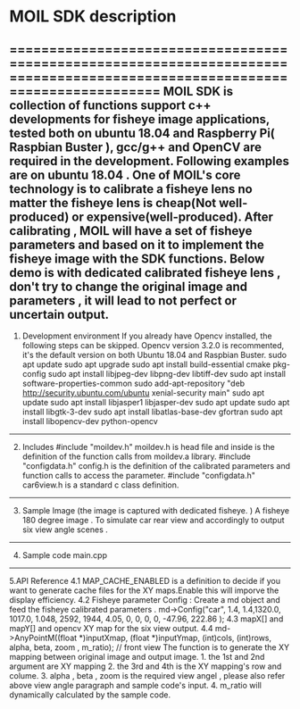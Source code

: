 # MOIL SDK description
============================================================================================================================
MOIL SDK is collection of functions support c++ developments for fisheye image applications, tested both on ubuntu 18.04 and Raspberry Pi( Raspbian Buster ), gcc/g++ and OpenCV are required in the development. Following examples are on ubuntu 18.04 .
One of MOIL's core technology is to calibrate a fisheye lens no matter the fisheye lens is cheap(Not well-produced) or expensive(well-produced). After calibrating , MOIL will have a set of fisheye parameters and based on it to implement the fisheye image with the SDK functions. Below demo is with dedicated calibrated  fisheye lens , don't try to change the original image and parameters , it will lead to not perfect or uncertain output. 
-----------------------------------------------------------------------------------------------------------------------------
1. Development environment
If you already have Opencv installed, the following steps can be skipped. Opencv version 3.2.0 is recommented, it's the default version on both Ubuntu 18.04 and Raspbian Buster.
sudo apt update
sudo apt upgrade
sudo apt install build-essential cmake pkg-config
sudo apt install libjpeg-dev libpng-dev libtiff-dev
sudo apt install software-properties-common
sudo add-apt-repository "deb http://security.ubuntu.com/ubuntu xenial-security main"
sudo apt update
sudo apt install libjasper1 libjasper-dev
sudo apt update
sudo apt install libgtk-3-dev
sudo apt install libatlas-base-dev gfortran
sudo apt install libopencv-dev python-opencv
-----------------------------------------------------------------------------------------------------------------------------
2. Includes
#include "moildev.h"
  moildev.h is head file and inside is the definition of the function calls from moildev.a library.
#include "configdata.h"
  config.h is the definition of the calibrated parameters and function calls to access the parameter. 
#include "configdata.h"
  car6view.h is a standard c class definition. 
-----------------------------------------------------------------------------------------------------------------------------
3. Sample Image (the image is captured with dedicated fisheye. )
A fisheye 180 degree image . To simulate car rear view and accordingly to output six view angle scenes .
-----------------------------------------------------------------------------------------------------------------------------
4. Sample code 
main.cpp
-----------------------------------------------------------------------------------------------------------------------------
5.API Reference
    4.1 MAP_CACHE_ENABLED is a definition to decide if you want to generate cache files for the XY maps.Enable this will imporve the display efficiency. 
    4.2 Fisheye parameter Config : 
        Create a md object and feed the fisheye calibrated parameters . 
        md->Config("car", 1.4, 1.4,1320.0, 1017.0, 1.048, 2592, 1944, 4.05, 0, 0, 0, 0, -47.96, 222.86 );
    4.3 mapX[] and mapY[] and opencv XY map for the six view output.
    4.4 md->AnyPointM((float *)inputXmap, (float *)inputYmap, (int)cols, (int)rows, alpha, beta, zoom , m_ratio); // front view
    The function is to generate the XY mapping between original image and output image. 
        1. the 1st and 2nd argument are XY mapping 
        2. the 3rd and 4th is the XY mapping's row and colume.
        3. alpha , beta , zoom is the required view angel , please also refer above view angle paragraph and sample code's input. 
        4. m_ratio will dynamically calculated by the sample code.
